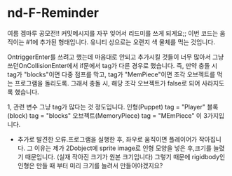 # nd-F-Reminder
여름 겜마루 공모전!!
커밋메시지를 자꾸 잊어서 리드미를 쓰게 되게요;;
이번 코드는 움직이는 #1에 추가된 형태입니다.
유니티 상으로는 오랜지 색 물체를 먹는 것입니다.

OntriggerEnter를 쓰려고 했는데 마음대로 안되고 추가시킬 것들이 너무 많아서
그냥 쓰던OnCollisionEnter에서 if문에서 tag가 다른 경우로 했습니다.
즉, 만약 충돌 시 tag가 "blocks"이면 다중 점프를 막고,
tag가 "MemPiece"이면 조각 오브젝트를 먹는 프로그램을 돌리도록.
그래서 충돌 시, 해당 조각 오브젝트가 false로 되어 사라지도록 했습니다.

1, 관련 변수
그냥 tag가 많다는 것 정도입니다.
인형(Puppet) tag = "Player"
블록(block) tag = "blocks"
오브젝트(MemoryPiece) tag = "MEmPiece"
이 3가지입니다.


+ 추가로 발견한 오류.프로그램을 실행한 후, 좌우로 움직이면 플레이어가 작아집니다.
그 이유는 제가 2Dobject에 sprite image로 인형 모양을 넣은 후,크기를 늘렸기 때문입니다. 
(실재 작아진 크기가 원본 크기입니다) 
그렇기 때문에 rigidbody인 인형은 만들 때 부터 미리 크기를 늘려서 만들어야겠지요?
